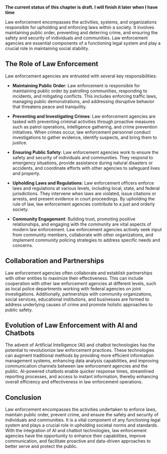 **The current status of this chapter is draft. I will finish it later when I have time**

Law enforcement encompasses the activities, systems, and organizations responsible for upholding and enforcing laws within a society. It involves maintaining public order, preventing and deterring crime, and ensuring the safety and security of individuals and communities. Law enforcement agencies are essential components of a functioning legal system and play a crucial role in maintaining social stability.

The Role of Law Enforcement
---------------------------

Law enforcement agencies are entrusted with several key responsibilities:

* **Maintaining Public Order**: Law enforcement is responsible for maintaining public order by patrolling communities, responding to incidents, and mitigating conflicts. This includes enforcing traffic laws, managing public demonstrations, and addressing disruptive behavior that threatens peace and tranquility.

* **Preventing and Investigating Crimes**: Law enforcement agencies are tasked with preventing criminal activities through proactive measures such as patrol operations, intelligence gathering, and crime prevention initiatives. When crimes occur, law enforcement personnel conduct investigations to gather evidence, identify suspects, and bring them to justice.

* **Ensuring Public Safety**: Law enforcement agencies work to ensure the safety and security of individuals and communities. They respond to emergency situations, provide assistance during natural disasters or accidents, and coordinate efforts with other agencies to safeguard lives and property.

* **Upholding Laws and Regulations**: Law enforcement officers enforce laws and regulations at various levels, including local, state, and federal jurisdictions. They intervene when laws are violated, issue citations or arrests, and present evidence in court proceedings. By upholding the rule of law, law enforcement agencies contribute to a just and orderly society.

* **Community Engagement**: Building trust, promoting positive relationships, and engaging with the community are vital aspects of modern law enforcement. Law enforcement agencies actively seek input from community members, collaborate with other organizations, and implement community policing strategies to address specific needs and concerns.

Collaboration and Partnerships
------------------------------

Law enforcement agencies often collaborate and establish partnerships with other entities to maximize their effectiveness. This can include cooperation with other law enforcement agencies at different levels, such as local police departments working with federal agencies on joint investigations. Additionally, partnerships with community organizations, social services, educational institutions, and businesses are formed to address underlying causes of crime and promote holistic approaches to public safety.

Evolution of Law Enforcement with AI and Chatbots
-------------------------------------------------

The advent of Artificial Intelligence (AI) and chatbot technologies has the potential to revolutionize law enforcement practices. These technologies can augment traditional methods by providing more efficient information management systems, enhancing data analysis capabilities, and improving communication channels between law enforcement agencies and the public. AI-powered chatbots enable quicker response times, streamlined reporting processes, and access to instant information, thereby enhancing overall efficiency and effectiveness in law enforcement operations.

Conclusion
----------

Law enforcement encompasses the activities undertaken to enforce laws, maintain public order, prevent crime, and ensure the safety and security of individuals and communities. It is a vital component of any functioning legal system and plays a crucial role in upholding societal norms and standards. With the integration of AI and chatbot technologies, law enforcement agencies have the opportunity to enhance their capabilities, improve communication, and facilitate proactive and data-driven approaches to better serve and protect the public.
